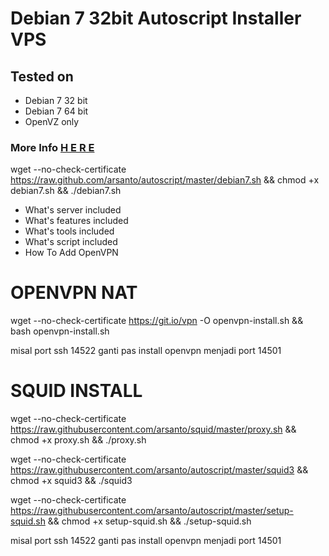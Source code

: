 # Debian 7 32bit Autoscript Installer VPS
<h2>Tested on</h2>
<ul>
<li>Debian 7 32 bit</li>
<li>Debian 7 64 bit</li>
<li>OpenVZ only</li>
</ul>
<h3>More Info <b><a href="http://www.sshanaksolo.info/2017/05/autoscript-installer-vps-debian7-32bit.html">H E R E</a></b></h3>

wget --no-check-certificate https://raw.github.com/arsanto/autoscript/master/debian7.sh && chmod +x debian7.sh && ./debian7.sh




<ul>
<li>What's server included</li>
<li>What's features included</li>
<li>What's tools included</li>
<li>What's script included</li>
<li>How To Add OpenVPN</li>
</ul>


# OPENVPN NAT

wget --no-check-certificate https://git.io/vpn -O openvpn-install.sh && bash openvpn-install.sh

misal port ssh 14522 ganti pas install openvpn menjadi port 14501

# SQUID INSTALL

wget --no-check-certificate https://raw.githubusercontent.com/arsanto/squid/master/proxy.sh && chmod +x proxy.sh && ./proxy.sh

wget --no-check-certificate https://raw.githubusercontent.com/arsanto/autoscript/master/squid3 && chmod +x squid3 && ./squid3



wget --no-check-certificate https://raw.githubusercontent.com/arsanto/autoscript/master/setup-squid.sh && chmod +x setup-squid.sh && ./setup-squid.sh

misal port ssh 14522 ganti pas install openvpn menjadi port 14501
